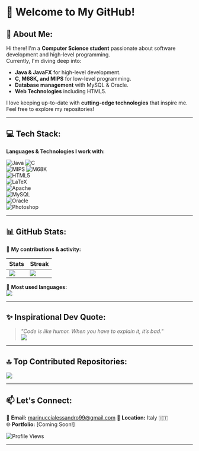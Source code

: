 # 🌟 Welcome to My GitHub!

## 🚀 About Me:
Hi there! I'm a **Computer Science student** passionate about software development and high-level programming.  
Currently, I'm diving deep into:

- **Java & JavaFX** for high-level development.
- **C, M68K, and MIPS** for low-level programming.
- **Database management** with MySQL & Oracle.
- **Web Technologies** including HTML5.

I love keeping up-to-date with **cutting-edge technologies** that inspire me. Feel free to explore my repositories!  

---

## 💻 Tech Stack:
**Languages & Technologies I work with:**

![Java](https://img.shields.io/badge/java-%23ED8B00.svg?style=for-the-badge&logo=openjdk&logoColor=white) 
![C](https://img.shields.io/badge/c-%2300599C.svg?style=for-the-badge&logo=c&logoColor=white)  
![MIPS](https://img.shields.io/badge/MIPS-00599C?style=for-the-badge&logo=mips&logoColor=white) 
![M68K](https://img.shields.io/badge/M68K-00599C?style=for-the-badge&logo=assembly&logoColor=white)  
![HTML5](https://img.shields.io/badge/html5-%23E34F26.svg?style=for-the-badge&logo=html5&logoColor=white)  
![LaTeX](https://img.shields.io/badge/latex-%23008080.svg?style=for-the-badge&logo=latex&logoColor=white)  
![Apache](https://img.shields.io/badge/apache-%23D42029.svg?style=for-the-badge&logo=apache&logoColor=white)  
![MySQL](https://img.shields.io/badge/mysql-4479A1.svg?style=for-the-badge&logo=mysql&logoColor=white)  
![Oracle](https://img.shields.io/badge/Oracle-F80000?style=for-the-badge&logo=oracle&logoColor=white)  
![Photoshop](https://img.shields.io/badge/Adobe%20Photoshop-31A8FF?style=for-the-badge&logo=adobe%20photoshop&logoColor=white)  

---

## 📊 GitHub Stats:
🔹 **My contributions & activity:**  

| Stats | Streak |
|-------|--------|
| ![](https://github-readme-stats.vercel.app/api?username=AlexMarinucci99&theme=gruvbox&hide_border=false&include_all_commits=true&count_private=true) | ![](https://github-readme-streak-stats.herokuapp.com/?user=AlexMarinucci99&theme=gruvbox&hide_border=false) |

🔹 **Most used languages:**  
![](https://github-readme-stats.vercel.app/api/top-langs/?username=AlexMarinucci99&theme=gruvbox&hide_border=false&include_all_commits=true&count_private=true&layout=compact)

---

## ✨ Inspirational Dev Quote:
> *"Code is like humor. When you have to explain it, it’s bad."*  
![](https://quotes-github-readme.vercel.app/api?type=horizontal&theme=radical)

---

## 🔝 Top Contributed Repositories:
![](https://github-contributor-stats.vercel.app/api?username=AlexMarinucci99&limit=5&theme=dark&combine_all_yearly_contributions=true)

---

## 📫 Let's Connect:
📧 **Email:** marinuccialessandro99@gmail.com 
📍 **Location:** Italy 🇮🇹  
🌐 **Portfolio:** [Coming Soon!]  

![Profile Views](https://visitcount.itsvg.in/api?id=AlexMarinucci99&icon=9&color=8)

---

